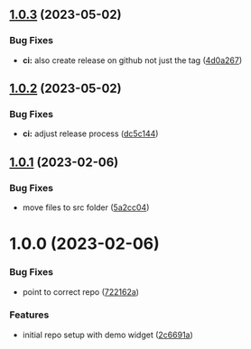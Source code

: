 ## [1.0.3](https://github.com/SoftwareAG/cumulocity-community-widgets/compare/v1.0.2...v1.0.3) (2023-05-02)


### Bug Fixes

* **ci:** also create release on github not just the tag ([4d0a267](https://github.com/SoftwareAG/cumulocity-community-widgets/commit/4d0a2673e18c9de0f3315c8eebaad2750b12278a))

## [1.0.2](https://github.com/SoftwareAG/cumulocity-community-widgets/compare/v1.0.1...v1.0.2) (2023-05-02)


### Bug Fixes

* **ci:** adjust release process ([dc5c144](https://github.com/SoftwareAG/cumulocity-community-widgets/commit/dc5c144a01a6747438695a519897ca05bde97dcc))

## [1.0.1](https://github.com/SoftwareAG/cumulocity-community-widgets/compare/v1.0.0...v1.0.1) (2023-02-06)


### Bug Fixes

* move files to src folder ([5a2cc04](https://github.com/SoftwareAG/cumulocity-community-widgets/commit/5a2cc0445419b32e04694da5736861d7a66ff029))

# 1.0.0 (2023-02-06)


### Bug Fixes

* point to correct repo ([722162a](https://github.com/SoftwareAG/cumulocity-community-widgets/commit/722162a05a32b550da3bf7c9345e4dadfdd655a4))


### Features

* initial repo setup with demo widget ([2c6691a](https://github.com/SoftwareAG/cumulocity-community-widgets/commit/2c6691ac4405f025296d78619ec2b5895f2e6501))
